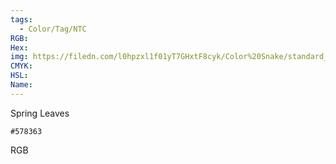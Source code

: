 ```yaml
---
tags:
  - Color/Tag/NTC
RGB:
Hex:
img: https://filedn.com/l0hpzxl1f01yT7GHxtF8cyk/Color%20Snake/standard_csv_to_svg/%23/578363.svg
CMYK:
HSL:
Name:
---
```

Spring Leaves
```palette
#578363
```
RGB
